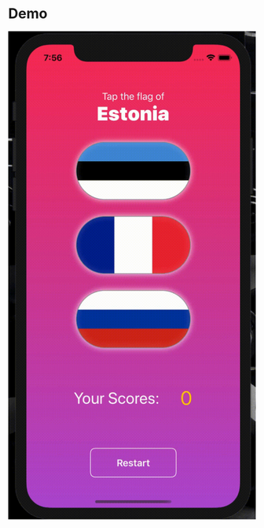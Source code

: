 # Demo
![GuessTheFlag](https://github.com/moskva/100-Days-Of-SwiftUI/blob/master/Day034/Day34-Challenge.gif)
